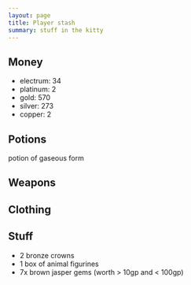 ```yaml
---
layout: page
title: Player stash
summary: stuff in the kitty
---
```


## Money

- electrum: 34
- platinum: 2
- gold: 570
- silver: 273
- copper: 2

## Potions

potion of gaseous form

## Weapons

## Clothing

## Stuff

- 2 bronze crowns
- 1 box of animal figurines
- 7x brown jasper gems (worth > 10gp and < 100gp)
